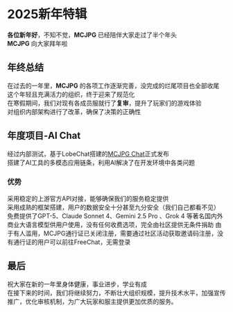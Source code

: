 # 2025新年特辑

**各位新年好**，不知不觉，**MCJPG** 已经陪伴大家走过了半个年头  
**MCJPG** 向大家拜年啦

## 年终总结

在过去的一年里，**MCJPG** 的各项工作逐渐完善，没完成的烂尾项目也全部收尾  
这个年轻且充满活力的组织，终于迎来了规范化  
在寒假期间，我们对现有各成员服就行了**复审**，提升了玩家们的游戏体验  
对组织内部架构进行了改革，确保了决策的正确性  

## 年度项目-AI Chat

经过内部测试，基于LobeChat搭建的[MCJPG Chat](https://chat.mcjpg.org)正式发布  
搭建了AI工具的多模态应用链条，利用AI解决了在开发环境中各类问题

### 优势

采用稳定的上游官方API对接，能够确保我们的服务稳定提供  
采用成熟的框架搭建，用户的数据安全十分甚至九分安全（我们自己都看不见）  
免费提供了GPT-5、Claude Sonnet 4、Gemini 2.5 Pro 、Grok 4 等著名国内外商业大语言模型供用户使用，没有任何收费选项，完全由社区提供无条件捐助
由于有人滥用，MCJPG通行证已关闭注册，需要通过社区活动获取邀请码注册，没有通行证的用户可以前往FreeChat，无需登录
## 最后

祝大家在新的一年里身体健康，事业进步，学业有成  
在接下来的时间，我们将继续努力，不断壮大组织规模，提升技术水平，加强宣传推广，优化审核机制，为广大玩家和服主提供更加优质的服务。
